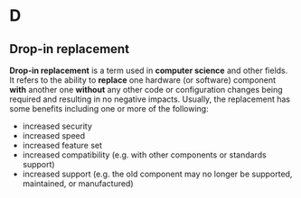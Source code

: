 # D

## Drop-in replacement

**Drop-in replacement** is a term used in **computer science** and other fields. It refers to the ability to **replace** one hardware (or software) component **with** another one **without** any other code or configuration changes being required and resulting in no negative impacts. Usually, the replacement has some benefits including one or more of the following:

- increased security
- increased speed
- increased feature set
- increased compatibility (e.g. with other components or standards support)
- increased support (e.g. the old component may no longer be supported, maintained, or manufactured)



